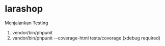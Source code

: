 # larashop

Menjalankan Testing
1. vendor/bin/phpunit
2. vandor/bin/phpunit --coverage-html tests/coverage (xdebug required)
